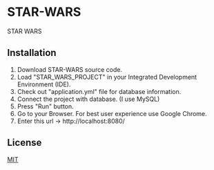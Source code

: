 # STAR-WARS
STAR WARS

## Installation
1. Download STAR-WARS source code.
2. Load "STAR_WARS_PROJECT" in your Integrated Development Environment (IDE).
3. Check out "application.yml" file for database information.
4. Connect the project with database. (I use MySQL)
5. Press "Run" button.
6. Go to your Browser. For best user experience use Google Chrome.
7. Enter this url -> http://localhost:8080/

## License
[MIT](https://choosealicense.com/licenses/mit/)
